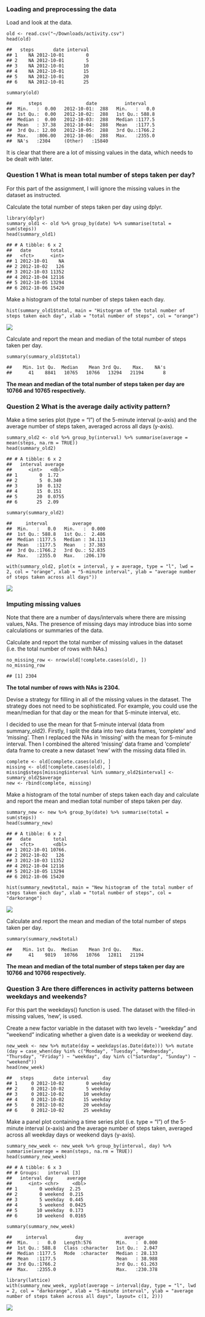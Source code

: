 <style>
div.blue pre { background-color:lightgrey; }
div.blue pre.r { background-color:#B2EF54; }
</style>
### Loading and preprocessing the data

Load and look at the data.

    old <- read.csv("~/Downloads/activity.csv")
    head(old)

    ##   steps       date interval
    ## 1    NA 2012-10-01        0
    ## 2    NA 2012-10-01        5
    ## 3    NA 2012-10-01       10
    ## 4    NA 2012-10-01       15
    ## 5    NA 2012-10-01       20
    ## 6    NA 2012-10-01       25

    summary(old)

    ##      steps                date          interval     
    ##  Min.   :  0.00   2012-10-01:  288   Min.   :   0.0  
    ##  1st Qu.:  0.00   2012-10-02:  288   1st Qu.: 588.8  
    ##  Median :  0.00   2012-10-03:  288   Median :1177.5  
    ##  Mean   : 37.38   2012-10-04:  288   Mean   :1177.5  
    ##  3rd Qu.: 12.00   2012-10-05:  288   3rd Qu.:1766.2  
    ##  Max.   :806.00   2012-10-06:  288   Max.   :2355.0  
    ##  NA's   :2304     (Other)   :15840

It is clear that there are a lot of missing values in the data, which
needs to be dealt with later.

### Question 1 What is mean total number of steps taken per day?

For this part of the assignment, I will ignore the missing values in the
dataset as instructed.

Calculate the total number of steps taken per day using dplyr.

    library(dplyr)
    summary_old1 <- old %>% group_by(date) %>% summarise(total = sum(steps))
    head(summary_old1)

    ## # A tibble: 6 x 2
    ##   date       total
    ##   <fct>      <int>
    ## 1 2012-10-01    NA
    ## 2 2012-10-02   126
    ## 3 2012-10-03 11352
    ## 4 2012-10-04 12116
    ## 5 2012-10-05 13294
    ## 6 2012-10-06 15420

Make a histogram of the total number of steps taken each day.

    hist(summary_old1$total, main = "Histogram of the total number of steps taken each day", xlab = "total number of steps", col = "orange")

![](PA1_template_files/figure-markdown_strict/unnamed-chunk-3-1.png)

Calculate and report the mean and median of the total number of steps
taken per day.

    summary(summary_old1$total)

    ##    Min. 1st Qu.  Median    Mean 3rd Qu.    Max.    NA's 
    ##      41    8841   10765   10766   13294   21194       8

**The mean and median of the total number of steps taken per day are
10766 and 10765 respectively.**

### Question 2 What is the average daily activity pattern?

Make a time series plot (type = “l”) of the 5-minute interval (x-axis)
and the average number of steps taken, averaged across all days
(y-axis).

    summary_old2 <- old %>% group_by(interval) %>% summarise(average = mean(steps, na.rm = TRUE))
    head(summary_old2)

    ## # A tibble: 6 x 2
    ##   interval average
    ##      <int>   <dbl>
    ## 1        0  1.72  
    ## 2        5  0.340 
    ## 3       10  0.132 
    ## 4       15  0.151 
    ## 5       20  0.0755
    ## 6       25  2.09

    summary(summary_old2)

    ##     interval         average       
    ##  Min.   :   0.0   Min.   :  0.000  
    ##  1st Qu.: 588.8   1st Qu.:  2.486  
    ##  Median :1177.5   Median : 34.113  
    ##  Mean   :1177.5   Mean   : 37.383  
    ##  3rd Qu.:1766.2   3rd Qu.: 52.835  
    ##  Max.   :2355.0   Max.   :206.170

    with(summary_old2, plot(x = interval, y = average, type = "l", lwd = 2, col = "orange", xlab = "5-minute interval", ylab = "average number of steps taken across all days"))

![](PA1_template_files/figure-markdown_strict/unnamed-chunk-5-1.png)

### Imputing missing values

Note that there are a number of days/intervals where there are missing
values, NAs. The presence of missing days may introduce bias into some
calculations or summaries of the data.

Calculate and report the total number of missing values in the dataset
(i.e. the total number of rows with NAs.)

    no_missing_row <- nrow(old[!complete.cases(old), ])
    no_missing_row

    ## [1] 2304

**The total number of rows with NAs is 2304.**

Devise a strategy for filling in all of the missing values in the
dataset. The strategy does not need to be sophisticated. For example,
you could use the mean/median for that day or the mean for that 5-minute
interval, etc.

I decided to use the mean for that 5-minute interval (data from
summary\_old2). Firstly, I split the data into two data frames,
‘complete’ and ‘missing’. Then I replaced the NAs in ‘missing’ with the
mean for 5-minute interval. Then I combined the altered ‘missing’ data
frame and ‘complete’ data frame to create a new dataset ‘new’ with the
missing data filled in.

    complete <- old[complete.cases(old), ]
    missing <- old[!complete.cases(old), ]
    missing$steps[missing$interval %in% summary_old2$interval] <- summary_old2$average
    new <- rbind(complete, missing)

Make a histogram of the total number of steps taken each day and
calculate and report the mean and median total number of steps taken per
day.

    summary_new <- new %>% group_by(date) %>% summarise(total = sum(steps))
    head(summary_new)

    ## # A tibble: 6 x 2
    ##   date        total
    ##   <fct>       <dbl>
    ## 1 2012-10-01 10766.
    ## 2 2012-10-02   126 
    ## 3 2012-10-03 11352 
    ## 4 2012-10-04 12116 
    ## 5 2012-10-05 13294 
    ## 6 2012-10-06 15420

    hist(summary_new$total, main = "New histogram of the total number of steps taken each day", xlab = "total number of steps", col = "darkorange")

![](PA1_template_files/figure-markdown_strict/unnamed-chunk-8-1.png)

Calculate and report the mean and median of the total number of steps
taken per day.

    summary(summary_new$total)

    ##    Min. 1st Qu.  Median    Mean 3rd Qu.    Max. 
    ##      41    9819   10766   10766   12811   21194

**The mean and median of the total number of steps taken per day are
10766 and 10766 respectively.**

### Question 3 Are there differences in activity patterns between weekdays and weekends?

For this part the weekdays() function is used. The dataset with the
filled-in missing values, ‘new’, is used.

Create a new factor variable in the dataset with two levels - “weekday”
and “weekend” indicating whether a given date is a weekday or weekend
day.

    new_week <- new %>% mutate(day = weekdays(as.Date(date))) %>% mutate (day = case_when(day %in% c("Monday", "Tuesday", "Wednesday", "Thursday", "Friday") ~ "weekday", day %in% c("Saturday", "Sunday") ~ "weekend"))
    head(new_week)

    ##   steps       date interval     day
    ## 1     0 2012-10-02        0 weekday
    ## 2     0 2012-10-02        5 weekday
    ## 3     0 2012-10-02       10 weekday
    ## 4     0 2012-10-02       15 weekday
    ## 5     0 2012-10-02       20 weekday
    ## 6     0 2012-10-02       25 weekday

Make a panel plot containing a time series plot (i.e. type = “l”) of the
5-minute interval (x-axis) and the average number of steps taken,
averaged across all weekday days or weekend days (y-axis).

    summary_new_week <- new_week %>% group_by(interval, day) %>% summarise(average = mean(steps, na.rm = TRUE))
    head(summary_new_week)

    ## # A tibble: 6 x 3
    ## # Groups:   interval [3]
    ##   interval day     average
    ##      <int> <chr>     <dbl>
    ## 1        0 weekday  2.25  
    ## 2        0 weekend  0.215 
    ## 3        5 weekday  0.445 
    ## 4        5 weekend  0.0425
    ## 5       10 weekday  0.173 
    ## 6       10 weekend  0.0165

    summary(summary_new_week)

    ##     interval          day               average       
    ##  Min.   :   0.0   Length:576         Min.   :  0.000  
    ##  1st Qu.: 588.8   Class :character   1st Qu.:  2.047  
    ##  Median :1177.5   Mode  :character   Median : 28.133  
    ##  Mean   :1177.5                      Mean   : 38.988  
    ##  3rd Qu.:1766.2                      3rd Qu.: 61.263  
    ##  Max.   :2355.0                      Max.   :230.378

    library(lattice)
    with(summary_new_week, xyplot(average ~ interval|day, type = "l", lwd = 2, col = "darkorange", xlab = "5-minute interval", ylab = "average number of steps taken across all days", layout= c(1, 2)))

![](PA1_template_files/figure-markdown_strict/unnamed-chunk-11-1.png)
